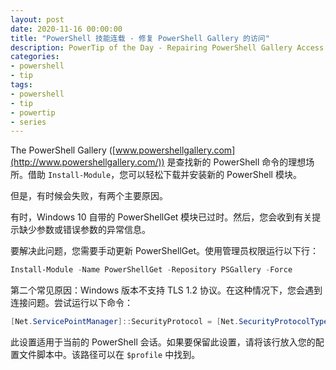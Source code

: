 ```yaml
---
layout: post
date: 2020-11-16 00:00:00
title: "PowerShell 技能连载 - 修复 PowerShell Gallery 的访问"
description: PowerTip of the Day - Repairing PowerShell Gallery Access
categories:
- powershell
- tip
tags:
- powershell
- tip
- powertip
- series
---
```

The PowerShell Gallery ([www.powershellgallery.com](http://www.powershellgallery.com/)) 是查找新的 PowerShell 命令的理想场所。借助 `Install-Module`，您可以轻松下载并安装新的 PowerShell 模块。

但是，有时候会失败，有两个主要原因。

有时，Windows 10 自带的 PowerShellGet 模块已过时。然后，您会收到有关提示缺少参数或错误参数的异常信息。

要解决此问题，您需要手动更新 PowerShellGet。使用管理员权限运行以下行：

```powershell
Install-Module -Name PowerShellGet -Repository PSGallery -Force
```

第二个常见原因：Windows 版本不支持 TLS 1.2 协议。在这种情况下，您会遇到连接问题。尝试运行以下命令：

```powershell
[Net.ServicePointManager]::SecurityProtocol = [Net.SecurityProtocolType]::Tls12
```

此设置适用于当前的 PowerShell 会话。如果要保留此设置，请将该行放入您的配置文件脚本中。该路径可以在 `$profile` 中找到。

<!--本文国际来源：[Repairing PowerShell Gallery Access](https://community.idera.com/database-tools/powershell/powertips/b/tips/posts/repairing-powershell-gallery-access)-->

